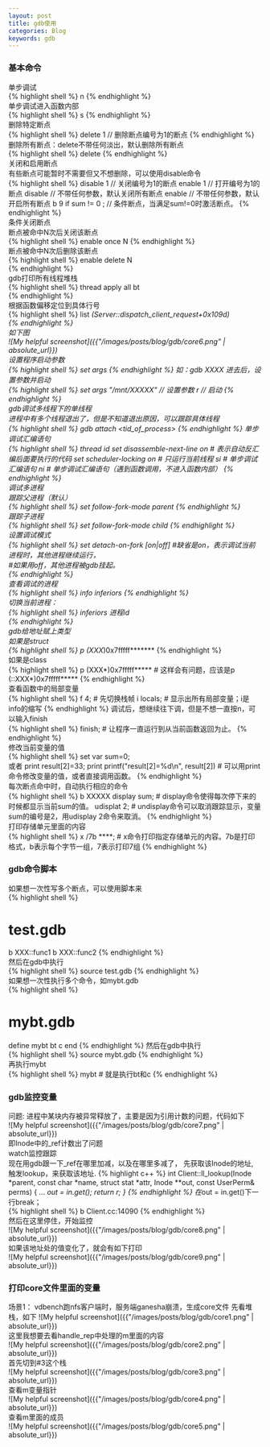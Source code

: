 ```yaml
---
layout: post
title: gdb使用
categories: Blog
keywords: gdb
---
```


### 基本命令  
单步调试  
{% highlight shell %}
n
{% endhighlight %}  
单步调试进入函数内部  
{% highlight shell %}
s
{% endhighlight %}  
删除特定断点  
{% highlight shell %}
delete 1			// 删除断点编号为1的断点
{% endhighlight %}  
删除所有断点：delete不带任何淡出，默认删除所有断点  
{% highlight shell %}
delete
{% endhighlight %}   
关闭和启用断点  
有些断点可能暂时不需要但又不想删除，可以使用disable命令  
{% highlight shell %}
disable 1			// 关闭编号为1的断点
enable 1			// 打开编号为1的断点
disable				// 不带任何参数，默认关闭所有断点
enable				// 不带任何参数，默认开启所有断点
b 9 if sum != 0 ;	// 条件断点，当满足sum!=0时激活断点。
{% endhighlight %}  
条件关闭断点  
断点被命中N次后关闭该断点  
{% highlight shell %}
enable once N
{% endhighlight %}  
断点被命中N次后删除该断点  
{% highlight shell %}
enable delete N  
{% endhighlight %}  
gdb打印所有线程堆栈  
{% highlight shell %}
thread apply all bt  
{% endhighlight %}  
根据函数偏移定位到具体行号  
{% highlight shell %}
list *(Server::dispatch_client_request+0x109d)    
{% endhighlight %}  
如下图  
![My helpful screenshot]({{"/images/posts/blog/gdb/core6.png" | absolute_url}})  
设置程序启动参数  
{% highlight shell %}
set args 
{% endhighlight %} 
如：gdb XXXX 进去后，设置参数并启动  
{% highlight shell %}
set args "/mnt/XXXXX"		    // 设置参数
r								// 启动
{% endhighlight %}  
gdb调试多线程下的单线程  
进程中有多个线程退出了，但是不知道退出原因，可以跟踪具体线程  
{% highlight shell %}
gdb attach <tid_of_process>
{% endhighlight %} 
单步调试汇编语句  
{% highlight shell %}
thread id
set disassemble-next-line on			 # 表示自动反汇编后面要执行的代码
set scheduler-locking on				 # 只运行当前线程
si                                       # 单步调试汇编语句
ni										 # 单步调试汇编语句（遇到函数调用，不进入函数内部）
{% endhighlight %}  
调试多进程  
跟踪父进程（默认）  
{% highlight shell %}
set follow-fork-mode parent 
{% endhighlight %}  
跟踪子进程  
{% highlight shell %}
set follow-fork-mode child 
{% endhighlight %}  
设置调试模式  
{% highlight shell %}
set detach-on-fork [on|off]		#缺省是on，表示调试当前进程时，其他进程继续运行，  
                                #如果用off，其他进程被gdb挂起。  
{% endhighlight %}  
查看调试的进程  
{% highlight shell %}
info inferiors 
{% endhighlight %} 								
切换当前进程：  
{% highlight shell %}
inferiors 进程id  
{% endhighlight %}  
gdb给地址赋上类型  
如果是struct  
{% highlight shell %}
p (XXX*)0x7fffff*******
{% endhighlight %}  
如果是class  
{% highlight shell %}
p (XXX*)0x7fffff*****          # 这样会有问题，应该是p (::XXX*)0x7fffff***** 
{% endhighlight %}  
查看函数中的局部变量  
{% highlight shell %}
f 4;						# 先切换栈帧
i locals;					# 显示出所有局部变量；i是info的缩写
{% endhighlight %} 
调试后，想继续往下调，但是不想一直按n，可以输入finish  
{% highlight shell %}
finish;				# 让程序一直运行到从当前函数返回为止。
{% endhighlight %}  
修改当前变量的值  
{% highlight shell %}
set var sum=0;			
或者
print result[2]=33;
print printf("result[2]=%d\n", result[2])		# 可以用print命令修改变量的值，或者直接调用函数。
{% endhighlight %}  
每次断点命中时，自动执行相应的命令  
{% highlight shell %}
b XXXXX
display sum;			# display命令使得每次停下来的时候都显示当前sum的值。
udisplat 2;				# undisplay命令可以取消跟踪显示，变量sum的编号是2，用udisplay 2命令来取消。
{% endhighlight %}  
打印存储单元里面的内容  
{% highlight shell %}
x /7b	****;			# x命令打印指定存储单元的内容。7b是打印格式，b表示每个字节一组，7表示打印7组
{% endhighlight %}  


### gdb命令脚本  
如果想一次性写多个断点，可以使用脚本来  
{% highlight shell %}
# test.gdb
b XXX::func1
b XXX::func2
{% endhighlight %}  
然后在gdb中执行  
{% highlight shell %}
source test.gdb
{% endhighlight %}  
如果想一次性执行多个命令，如mybt.gdb  
{% highlight shell %}  
# mybt.gdb
define mybt
	bt
    c
end
{% endhighlight %} 
然后在gdb中执行  
{% highlight shell %}
source mybt.gdb
{% endhighlight %}  
再执行mybt  
{% highlight shell %}
mybt				# 就是执行bt和c
{% endhighlight %} 


### gdb监控变量  
问题: 进程中某块内存被异常释放了，主要是因为引用计数的问题，代码如下  
![My helpful screenshot]({{"/images/posts/blog/gdb/core7.png" | absolute_url}})  
即Inode中的_ref计数出了问题  
watch监控跟踪  
现在用gdb跟一下_ref在哪里加减，以及在哪里多减了，
先获取该Inode的地址, 触发lookup，来获取该地址.
{% highlight c++ %}
int Client::ll_lookup(Inode *parent, const char *name, struct stat *attr,
		      Inode **out, const UserPerm& perms)
{
  ...
  *out = in.get();
  return r;
}
{% endhighlight %} 
在*out = in.get()下一行break；  
{% highlight shell %}
b Client.cc:14090
{% endhighlight %}  
然后在这里停住，开始监控  
![My helpful screenshot]({{"/images/posts/blog/gdb/core8.png" | absolute_url}})   
如果该地址处的值变化了，就会有如下打印  
![My helpful screenshot]({{"/images/posts/blog/gdb/core9.png" | absolute_url}})



### 打印core文件里面的变量
场景1：
vdbench跑nfs客户端时，服务端ganesha崩溃，生成core文件
先看堆栈，如下
![My helpful screenshot]({{"/images/posts/blog/gdb/core1.png" | absolute_url}})  
这里我想要去看handle_rep中处理的m里面的内容  
![My helpful screenshot]({{"/images/posts/blog/gdb/core2.png" | absolute_url}})  
首先切到#3这个栈  
![My helpful screenshot]({{"/images/posts/blog/gdb/core3.png" | absolute_url}})  
查看m变量指针  
![My helpful screenshot]({{"/images/posts/blog/gdb/core4.png" | absolute_url}})  
查看m里面的成员  
![My helpful screenshot]({{"/images/posts/blog/gdb/core5.png" | absolute_url}}) 


